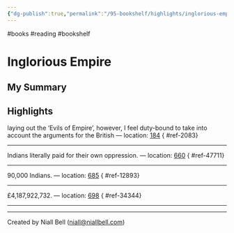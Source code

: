 ```yaml
---
{"dg-publish":true,"permalink":"/95-bookshelf/highlights/inglorious-empire-by-shashi-tharoor/","hide":true,"noteIcon":"","created":"2024-10-30T06:24:18.023-07:00","updated":"2024-10-30T06:45:41.376-07:00"}
---
```


#books #reading #bookshelf

# Inglorious Empire
## My Summary


## Highlights

laying out the ‘Evils of Empire’, however, I feel duty-bound to take into account the arguments for the British — location: [184]()
{ #ref-2083}


---
Indians literally paid for their own oppression. — location: [660]()
{ #ref-47711}


---
90,000 Indians. — location: [685]()
{ #ref-12893}


---
£4,187,922,732. — location: [698]()
{ #ref-34344}


---


---
Created by Niall Bell (niall@niallbell.com)
